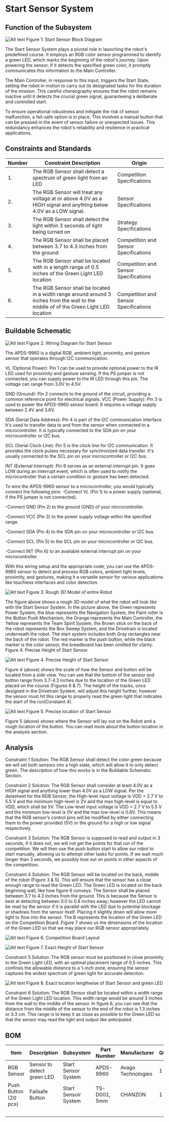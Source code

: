 # Start Sensor System

## Function of the Subsystem

![Alt text](https://github.com/cebttu/CapstoneTeam1/blob/CazBilbrey-StartSensor-SignOff/Documentation/Signoffs/Start%20Sensor/Start%20Block%20Diagram.png)
Figure 1: Start Sensor Block Diagram

The Start Sensor System plays a pivotal role in launching the robot's predefined course. It employs an RGB color sensor programmed to identify a green LED, which marks the beginning of the robot's journey. Upon powering the sensor, if it detects the specified green color, it promptly communicates this information to the Main Controller. 

The Main Controller, in response to this input, triggers the Start State, setting the robot in motion to carry out its designated tasks for the duration of the mission. This careful choreography ensures that the robot remains inactive until it detects the crucial green signal, guaranteeing a deliberate and controlled start. 

To ensure operational robustness and mitigate the risk of sensor malfunction, a fail-safe option is in place. This involves a manual button that can be pressed in the event of sensor failure or unexpected issues. This redundancy enhances the robot's reliability and resilience in practical applications.


## Constraints and Standards

| Number | Constraint Description | Origin |
|--------|------------------------|--------|
| 1. | The RGB Sensor shall detect a spectrum of green light from an LED | Competition Specifications |
| 2. | The RGB Sensor will treat any voltage at or above 4.0V as a HIGH signal and anything below 4.0V as a LOW signal. | Sensor Specifications |
| 3. | The RGB Sensor shall detect the light within 3 seconds of light being turned on | Strategy Specifications |
| 4. | The RGB Sensor shall be placed between 3.7 to 4.3 inches from the ground | Competition and Sensor Specifications |
| 5. | The RGB Sensor shall be located with in a length range of 0.5 inches of the Green Light LED location | Competition and Sensor Specifications |
| 6. | The RGB Sensor shall be located in a width range around around 3 inches from the wall to the middle of of the Green Light LED location | Competition and Sensor Specifications |

## Buildable Schematic

![Alt text](https://github.com/cebttu/CapstoneTeam1/blob/CazBilbrey-StartSensor-SignOff/Documentation/Signoffs/Start%20Sensor/Wiring%20Diagram.png)
Figure 2. Wiring Diagram for Start Sensor

The APDS-9960 is a digital RGB, ambient light, proximity, and gesture sensor that operates through I2C communication. 

VL (Optional Power): Pin 1 can be used to provide optional power to the IR LED used for proximity and gesture sensing. If the PS jumper is not connected, you can supply power to the IR LED through this pin. The voltage can range from 3.0V to 4.5V. 

GND (Ground): Pin 2 connects to the ground of the circuit, providing a common reference point for electrical signals. VCC (Power Supply): Pin 3 is used to power the APDS-9960 sensor board. It requires a voltage supply between 2.4V and 3.6V. 

SDA (Serial Data Address): Pin 4 is part of the I2C communication interface. It's used to transfer data to and from the sensor when connected to a microcontroller. It is typically connected to the SDA pin on your microcontroller or I2C bus. 

SCL (Serial Clock Line): Pin 5 is the clock line for I2C communication. It provides the clock pulses necessary for synchronized data transfer. It's usually connected to the SCL pin on your microcontroller or I2C bus. 

INT (External Interrupt): Pin 6 serves as an external interrupt pin. It goes LOW during an interrupt event, which is often used to notify the microcontroller that a certain condition or gesture has been detected. 

To wire the APDS-9960 sensor to a microcontroller, you would typically connect the following pins: -Connect VL (Pin 1) to a power supply (optional, if the PS jumper is not connected). 

-Connect GND (Pin 2) to the ground (GND) of your microcontroller. 

-Connect VCC (Pin 3) to the power supply voltage within the specified range. 

-Connect SDA (Pin 4) to the SDA pin on your microcontroller or I2C bus. 

-Connect SCL (Pin 5) to the SCL pin on your microcontroller or I2C bus. 

-Connect INT (Pin 6) to an available external interrupt pin on your microcontroller. 

With this wiring setup and the appropriate code, you can use the APDS-9960 sensor to detect and process RGB colors, ambient light levels, proximity, and gestures, making it a versatile sensor for various applications like touchless interfaces and color detection.

![Alt text](https://github.com/cebttu/CapstoneTeam1/blob/CazBilbrey-StartSensor-SignOff/Documentation/Signoffs/Start%20Sensor/3D%20Model%20Top-Side.png)
Figure 3. Rough 3D Model of entire Robot

The figure above shows a rough 3D model of what the robot will look like with the Start Sensor System. In the picture above, the Green represents Power System, the blue represents the Navigation System, the Paint roller is the Button Push Mechanism, the Orange represents the Main Controller, the Yellow represents the Team Spirit System, the Brown stick on the back of the robot represents the Box Sweep System, and the Drivetrain is located underneath the robot. The start system includes both Gray rectangles near the back of the robot. The red marker is the push button, while the black marker is the color sensor, the breadboard has been omitted for clarity.
Figure 4. Precise Height of Start Sensor

![Alt text](https://github.com/cebttu/CapstoneTeam1/blob/CazBilbrey-StartSensor-SignOff/Documentation/Signoffs/Start%20Sensor/3D%20Model%20Side.jpg)
Figure 4. Precise Height of Start Sensor

Figure 4 (above) shows the scale of how the Sensor and button will be located from a side view. You can see that the bottom of the sensor and button range from 3.7-4.3 inches due to the location of the Green LED placed on the course (Figures 6 & 7). The height of the tracks, once designed in the Drivetrain System, will adjust this height further, however the sensor must hit this range to properly read the green light that indicates the start of the run(Constaint 4).

![Alt text](https://github.com/cebttu/CapstoneTeam1/blob/CazBilbrey-StartSensor-SignOff/Documentation/Signoffs/Start%20Sensor/3D%20Model%20Top.png)
Figure 5. Precise location of Start Sensor

Figure 5 (above) shows where the Sensor will lay out on the Robot and a rough location of the button. You can read more about the button location in the analysis section. 

## Analysis

Constraint 1 Solution:  The RGB Sensor shall detect the color green because we will set both sensors into a high state, which will allow it to only detect green. The description of how this works is in the Buildable Schematic Section.

Constraint 2 Solution: The RGB Sensor shall consider at least 4.0V as a HIGH signal and anything lower than 4.0V as a LOW signal. Per the datasheet for the RGB Sensor, the High-level input voltage is VDD = 2.7 V to 5.5 V and the minimum high-level is 2V and the max high-level is equal to VDD, which shall be 5V. The Low-level input voltage is VDD = 2.7 V to 5.5 V and the minimum low-level is 0V and the max low-level is 0.8V. This means that the RGB sensor’s control pins will be modified by either connecting them to the power provided (5V) or the ground for a high or low signal respectively. 

Constraint 3 Solution: The RGB Sensor is supposed to read and output in 3 seconds, if it does not, we will not get the points for that run of the competition. We will then use the push button start to allow our robot to start manually, allowing us to attempt other tasks for points. If we wait much longer than 3 seconds, we possibly lose out on points in other aspects of the competition. 

Constraint 4 Solution: The RGB Sensor will be located on the back, middle of the robot (Figure 3 & 5). This will ensure that the sensor has a close enough range to read the Green LED. The Green LED is located on the back beginning wall, like how figure 6 conveys. The Sensor shall be placed between 3.7 to 4.3 inches from the ground. This is because the Sensor is best at detecting between 0.0 to 0.8 inches away; however the LED cannot be read by the sensor if it is parallel with the LED due to potential blockage or shadows from the sensor itself. Placing it slightly down will allow more light to flow into the sensor. The B represents the location of the Green LED on the Competition Board. Figure 7 shows us the dimensions of the location of the Green LED so that we may place our RGB sensor appropriately.

![Alt text](https://github.com/cebttu/CapstoneTeam1/blob/CazBilbrey-StartSensor-SignOff/Documentation/Signoffs/Start%20Sensor/Board%20Diagram.png)
Figure 6. Competition Board Layout  

![Alt text](https://github.com/cebttu/CapstoneTeam1/blob/CazBilbrey-StartSensor-SignOff/Documentation/Signoffs/Start%20Sensor/Board%20Diagram%202.png)
Figure 7. Exact Height of Start Sensor

Constraint 5 Solution: The RGB sensor must be positioned in close proximity to the Green Light LED, with an optimal placement range of 0.5 inches. This confines the allowable distance to a 1-inch zone, ensuring the sensor captures the widest spectrum of green light for accurate detection.

![Alt text](https://github.com/cebttu/CapstoneTeam1/blob/CazBilbrey-StartSensor-SignOff/Documentation/Signoffs/Start%20Sensor/3D%20Model%20Top%202.png)
Figure 8. Exact location lengthwise of Start Sensor and green LED

Constraint 6 Solution: The RGB Sensor shall be located within a width range of the Green Light LED location. This width range would be around 3 inches from the wall to the middle of the sensor. In figure 6, you can see that the distance from the middle of the sensor to the end of the robot is 1.3 inches or 3.3 cm. This range is to keep it as close as possible to the Green LED so that the sensor may read the light and output like anticipated. 

## BOM

| Item | Description | Subsystem | Part Number | Manufacturer | Quantity | Price | Total Price |
|------|-------------|-----------|-------------|--------------|----------|-------|-------------|
| RGB Sensor | Sensor to detect green LED | Start Sensor System | APDS-9960 | Avago Technologies | 1 | $7.50 | $7.50 |
| Push Button (20 pcs) | Failsafe Button | Start Sensoir System | TS-D001, 5mm | CHANZON | 1 pk | $4.99 | $4.99 | 
| | | | | | | | $12.49 |
